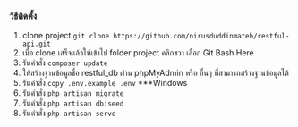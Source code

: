 ### วิธีติดตั้ง
1. clone project
```git clone https://github.com/nirusduddinmateh/restful-api.git```
2. เมื่อ clone เสร็จแล้วให้เข้าไป folder project คลิกขวา เลือก Git Bash Here
3. รันคำสั่ง ```composer update```
4. ให้สร้างฐานข้อมูลชื่อ restful_db ผ่าน phpMyAdmin หรือ อื่นๆ ที่สามารถสร้างฐานข้อมูลได้
5. รันคำสั่ง ```copy .env.example .env``` ***Windows
6. รันคำสั่ง ```php artisan migrate```
7. รันคำสั่ง ```php artisan db:seed```
8. รันคำสั่ง ```php artisan serve```
